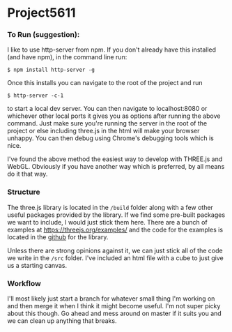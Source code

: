 # Project5611

### To Run (suggestion):

I like to use http-server from npm. If you  don't already have this installed
(and have npm), in the command line run:

```
$ npm install http-server -g
```

Once this installs you can navigate to the root of the project and run

```
$ http-server -c-1
```

to start a local dev server. You can then navigate to localhost:8080 or
whichever other local ports it gives you as options after running the above
command. Just make sure you're running the server in the root of the project or
else including three.js in the html will make your browser unhappy. You can then
debug using Chrome's debugging tools which is nice.

I've found the above method the easiest way to develop with THREE.js and WebGL.
Obviously if you have another way which is preferred, by all means do it that
way.

### Structure

The three.js library is located in the `/build` folder along with a few other
useful packages provided by the library. If we find some pre-built packages we
want to include, I would just stick them here. There are a bunch of examples at
https://threejs.org/examples/ and the code for the examples is located in the
[github](https://github.com/mrdoob/three.js/) for the library.

Unless there are strong opinions against it, we can just stick all of the code
we write in the `/src` folder. I've included an html file with a cube to just
give us a starting canvas.

### Workflow

I'll most likely just start a branch for whatever small thing I'm working on and
then merge it when I think it might become useful. I'm not super picky about
this though. Go ahead and mess around on master if it suits you and we can clean
up anything that breaks. 

